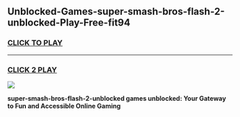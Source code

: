 
## Unblocked-Games-super-smash-bros-flash-2-unblocked-Play-Free-fit94
<h3>
<a href="https://premium76.site?title=super-smash-bros-flash-2-unblocked&ref=21A">CLICK TO PLAY</a></h3>
<hr>

<h3>
<a href="https://premium76.site?title=super-smash-bros-flash-2-unblocked&ref=21A">CLICK 2 PLAY</a>
  
</h3>

<a href="https://premium76.site?title=super-smash-bros-flash-2-unblocked&ref=21A"><img src="https://clearcache.store/games.png"></a>


**super-smash-bros-flash-2-unblocked games unblocked: Your Gateway to Fun and Accessible Online Gaming**
